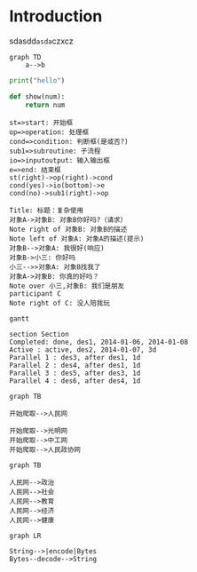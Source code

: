 # Introduction


sdasdd`asda`czxcz

```mermaid
graph TD
    a-->b
```

```python
print("hello")

def show(num):
    return num
```

```flow
st=>start: 开始框
op=>operation: 处理框
cond=>condition: 判断框(是或否?)
sub1=>subroutine: 子流程
io=>inputoutput: 输入输出框
e=>end: 结束框
st(right)->op(right)->cond
cond(yes)->io(bottom)->e
cond(no)->sub1(right)->op
```

```sequence
Title: 标题：复杂使用
对象A->对象B: 对象B你好吗?（请求）
Note right of 对象B: 对象B的描述
Note left of 对象A: 对象A的描述(提示)
对象B-->对象A: 我很好(响应)
对象B->小三: 你好吗
小三-->>对象A: 对象B找我了
对象A->对象B: 你真的好吗？
Note over 小三,对象B: 我们是朋友
participant C
Note right of C: 没人陪我玩
```

```mermaid
gantt

section Section
Completed: done, des1, 2014-01-06, 2014-01-08
Active : active, des2, 2014-01-07, 3d
Parallel 1 : des3, after des1, 1d
Parallel 2 : des4, after des1, 1d
Parallel 3 : des5, after des3, 1d
Parallel 4 : des6, after des4, 1d
```

```mermaid
graph TB

开始爬取-->人民网

开始爬取-->光明网
开始爬取-->中工网
开始爬取-->人民政协网

```

```mermaid
graph TB

人民网-->政治
人民网-->社会
人民网-->教育
人民网-->经济
人民网-->健康
```

```mermaid
graph LR

String-->|encode|Bytes
Bytes--decode-->String

```